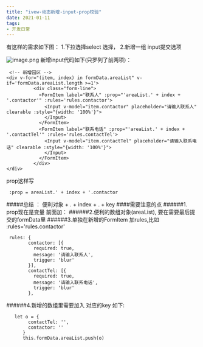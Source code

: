 ```yaml
---
title: "ivew-动态新增-input-prop校验"
date: 2021-01-11
tags: 
- 开发日常
---
```

有这样的需求如下图：
1.下拉选择select 选择，
2.新增一组 input提交选项

![image.png](https://upload-images.jianshu.io/upload_images/15312191-adb95ea2dca9fa6a.png?imageMogr2/auto-orient/strip%7CimageView2/2/w/1240)
新增input代码如下(只罗列了前两项)：
```
 <!-- 新增园区 -->
<div v-for="(item, index) in formData.areaList" v-if='formData.areaList.length >=1'>
          <div class="form-line">
            <FormItem label="联系人" :prop="'areaList.' + index + '.contactor'" :rules='rules.contactor'>
              <Input v-model="item.contactor" placeholder="请输入联系人" clearable :style="{width: '100%'}">
              </Input>
            </FormItem>
            <FormItem label="联系电话" :prop="'areaList.' + index + '.contactTel'" :rules='rules.contactTel'>
              <Input v-model="item.contactTel" placeholder="请输入联系电话" clearable :style="{width: '100%'}">
              </Input>
            </FormItem>
          </div>
</div>
```
prop这样写
```
 :prop = areaList.' + index + '.contactor
```
#####总结 ： 便利对象 + . + index + . + key
####需要注意的点
######1. prop现在是变量 前面加：
######2.便利的数组对象(areaList), 要在需要最后提交的formData里
######3.单独在新增的FormItem 加rules,比如 :rules='rules.contactor'
```
 rules: {
        contactor: [{
          required: true,
          message: '请输入联系人',
          trigger: 'blur'
        }],
        contactTel: [{
          required: true,
          message: '请输入联系电话',
          trigger: 'blur'
        },
```
######4.新增的数组里需要加入 对应的key
  如下:
```
   let o = {
        contactTel: '',
        contactor: ''
      }
      this.formData.areaList.push(o)
```

